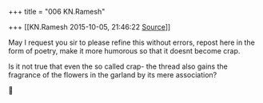 +++
title = "006 KN.Ramesh"

+++
[[KN.Ramesh	2015-10-05, 21:46:22 [Source](https://groups.google.com/g/samskrita/c/c9vuEWP1978)]]



May I request you sir to please refine this without errors, repost here in the form of poetry, make it more humorous so that it doesnt become crap.

Is it not true that even the so called crap- the thread also gains the fragrance of the flowers in the garland by its mere association?




